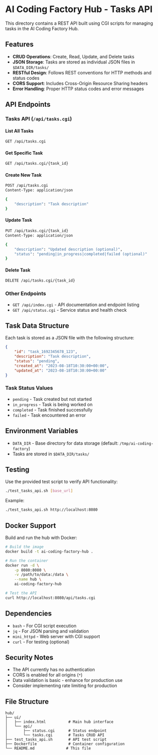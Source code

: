 # AI Coding Factory Hub - Tasks API

This directory contains a REST API built using CGI scripts for managing tasks in the AI Coding Factory Hub.

## Features

- **CRUD Operations**: Create, Read, Update, and Delete tasks
- **JSON Storage**: Tasks are stored as individual JSON files in `$DATA_DIR/tasks/`
- **RESTful Design**: Follows REST conventions for HTTP methods and status codes
- **CORS Support**: Includes Cross-Origin Resource Sharing headers
- **Error Handling**: Proper HTTP status codes and error messages

## API Endpoints

### Tasks API (`/api/tasks.cgi`)

#### List All Tasks
```bash
GET /api/tasks.cgi
```

#### Get Specific Task
```bash
GET /api/tasks.cgi/{task_id}
```

#### Create New Task
```bash
POST /api/tasks.cgi
Content-Type: application/json

{
    "description": "Task description"
}
```

#### Update Task
```bash
PUT /api/tasks.cgi/{task_id}
Content-Type: application/json

{
    "description": "Updated description (optional)",
    "status": "pending|in_progress|completed|failed (optional)"
}
```

#### Delete Task
```bash
DELETE /api/tasks.cgi/{task_id}
```

### Other Endpoints

- `GET /api/index.cgi` - API documentation and endpoint listing
- `GET /api/status.cgi` - Service status and health check

## Task Data Structure

Each task is stored as a JSON file with the following structure:

```json
{
    "id": "task_1692345678_123",
    "description": "Task description",
    "status": "pending",
    "created_at": "2023-08-18T10:30:00+00:00",
    "updated_at": "2023-08-18T10:30:00+00:00"
}
```

### Task Status Values
- `pending` - Task created but not started
- `in_progress` - Task is being worked on
- `completed` - Task finished successfully
- `failed` - Task encountered an error

## Environment Variables

- `DATA_DIR` - Base directory for data storage (default: `/tmp/ai-coding-factory`)
- Tasks are stored in `$DATA_DIR/tasks/`

## Testing

Use the provided test script to verify API functionality:

```bash
./test_tasks_api.sh [base_url]
```

Example:
```bash
./test_tasks_api.sh http://localhost:8080
```

## Docker Support

Build and run the hub with Docker:

```bash
# Build the image
docker build -t ai-coding-factory-hub .

# Run the container
docker run -d \
    -p 8080:8080 \
    -v /path/to/data:/data \
    --name hub \
    ai-coding-factory-hub

# Test the API
curl http://localhost:8080/api/tasks.cgi
```

## Dependencies

- `bash` - For CGI script execution
- `jq` - For JSON parsing and validation
- `mini_httpd` - Web server with CGI support
- `curl` - For testing (optional)

## Security Notes

- The API currently has no authentication
- CORS is enabled for all origins (`*`)
- Data validation is basic - enhance for production use
- Consider implementing rate limiting for production

## File Structure

```
hub/
├── ui/
│   ├── index.html          # Main hub interface
│   └── api/
│       ├── status.cgi      # Status endpoint
│       └── tasks.cgi       # Tasks CRUD API
├── test_tasks_api.sh       # API test script
├── Dockerfile              # Container configuration
└── README.md              # This file
```
